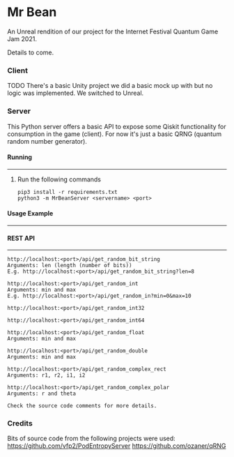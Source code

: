# Mr Bean

An Unreal rendition of our project for the Internet Festival Quantum Game Jam 2021.

Details to come.

### Client

TODO
There's a basic Unity project we did a basic mock up with but no logic was implemented. We switched to Unreal.

### Server

This Python server offers a basic API to expose some Qiskit functionality for consumption in the game (client). For now it's just a basic QRNG (quantum random number generator).

#### Running
-------

1. Run the following commands
   ```
   pip3 install -r requirements.txt
   python3 -m MrBeanServer <servername> <port>
   ```

#### Usage Example
-------------

#### REST API
-------------

	http://localhost:<port>/api/get_random_bit_string
	Arguments: len (length (number of bits))
	E.g. http://localhost:<port>/api/get_random_bit_string?len=8

	http://localhost:<port>/api/get_random_int
	Arguments: min and max
	E.g. http://localhost:<port>/api/get_random_in?min=0&max=10

	http://localhost:<port>/api/get_random_int32

	http://localhost:<port>/api/get_random_int64

	http://localhost:<port>/api/get_random_float
	Arguments: min and max

	http://localhost:<port>/api/get_random_double
	Arguments: min and max

	http://localhost:<port>/api/get_random_complex_rect
	Arguments: r1, r2, i1, i2

	http://localhost:<port>/api/get_random_complex_polar
	Arguments: r and theta

	Check the source code comments for more details.

### Credits

Bits of source code from the following projects were used:
https://github.com/vfp2/PodEntropyServer
https://github.com/ozaner/qRNG

